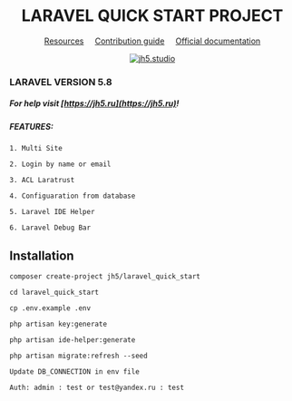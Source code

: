 <div align="center">
  <h1>LARAVEL QUICK START PROJECT</h1>

  <a href="#resources">Resources</a>
  &nbsp;&nbsp;&nbsp;
  <a href="contributing.md">Contribution guide</a>
  &nbsp;&nbsp;&nbsp;
  <a href="https://jh5.ru/docs">Official documentation</a>
 
  <a href="https://jh5.ru">
    <img src="https://avatars.mds.yandex.net/get-dialogs/1017510/d0fa213747d400400507/orig" alt="jh5.studio">
  </a>
 
</div>

### LARAVEL VERSION 5.8

##### For help visit [https://jh5.ru](https://jh5.ru)!

##### FEATURES:

`1. Multi Site`

`2. Login by name or email`

`3. ACL Laratrust`

`4. Configuaration from database`

`5. Laravel IDE Helper`

`6. Laravel Debug Bar`

## Installation

`composer create-project jh5/laravel_quick_start`

`cd laravel_quick_start`

`cp .env.example .env`

`php artisan key:generate`

`php artisan ide-helper:generate`

`php artisan migrate:refresh --seed`

    Update DB_CONNECTION in env file

    Auth: admin : test or test@yandex.ru : test


